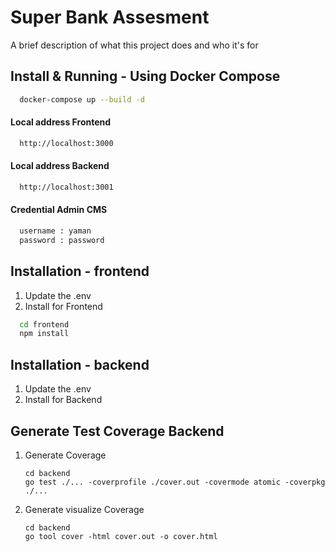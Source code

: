 
# Super Bank Assesment

A brief description of what this project does and who it's for

## Install & Running - Using Docker Compose

```bash
  docker-compose up --build -d
```
#### Local address Frontend
```bash
  http://localhost:3000
```

#### Local address Backend
```bash
  http://localhost:3001
```

#### Credential Admin CMS
```bash
  username : yaman
  password : password
```

## Installation - frontend

1. Update the .env
2. Install for Frontend

```bash
  cd frontend
  npm install
```

## Installation - backend
1. Update the .env
2. Install for Backend

## Generate Test Coverage Backend
1. Generate Coverage
    ```
    cd backend 
    go test ./... -coverprofile ./cover.out -covermode atomic -coverpkg ./...
    ```
2. Generate visualize Coverage
    ```
    cd backend
    go tool cover -html cover.out -o cover.html
